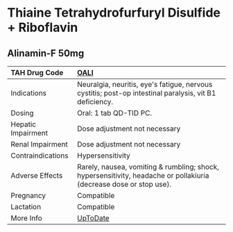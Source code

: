 # Thiaine Tetrahydrofurfuryl Disulfide + Riboflavin

## Alinamin-F 50mg

| TAH Drug Code      | [OALI](https://www.tahsda.org.tw/drugs/hissearch.php?drug_code=OALI)                                               |
|:-------------------|:-------------------------------------------------------------------------------------------------------------------|
| Indications        | Neuralgia, neuritis, eye's fatigue, nervous cystitis; post-op intestinal paralysis, vit B1 deficiency.             |
| Dosing             | Oral: 1 tab QD-TID PC.                                                                                             |
| Hepatic Impairment | Dose adjustment not necessary                                                                                      |
| Renal Impairment   | Dose adjustment not necessary                                                                                      |
| Contraindications  | Hypersensitivity                                                                                                   |
| Adverse Effects    | Rarely, nausea, vomiting & rumbling; shock, hypersensitivity, headache or pollakiuria (decrease dose or stop use). |
| Pregnancy          | Compatible                                                                                                         |
| Lactation          | Compatible                                                                                                         |
| More Info          | [UpToDate](https://www.uptodate.com/contents/thiaine-tetrahydrofurfuryl-disulfide-+-riboflavin-drug-information)   |

